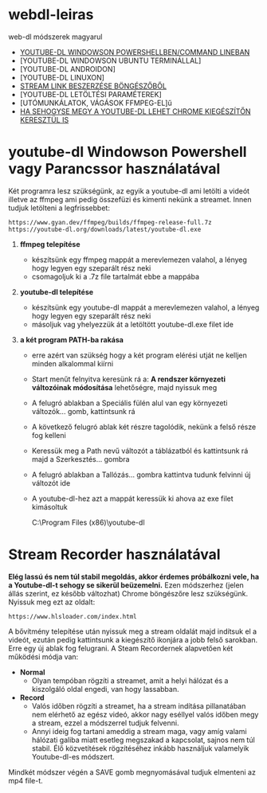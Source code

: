# webdl-leiras
web-dl módszerek magyarul

- [YOUTUBE-DL WINDOWSON POWERSHELLBEN/COMMAND LINEBAN](#youtube-dl-Windowson-Powershell-vagy-Parancssor-használatával)
- [YOUTUBE-DL WINDOWSON UBUNTU TERMINÁLLAL]
- [YOUTUBE-DL ANDROIDON]
- [YOUTUBE-DL LINUXON]
- [STREAM LINK BESZERZÉSE BÖNGÉSZŐBŐL](#stream-link-beszerzese)
- [YOUTUBE-DL LETÖLTÉSI PARAMÉTEREK]
- [UTÓMUNKÁLATOK, VÁGÁSOK FFMPEG-EL]ű
- [HA SEHOGYSE MEGY A YOUTUBE-DL LEHET CHROME KIEGÉSZÍTŐN KERESZTÜL IS](#stream-recorder-használatával)

# youtube-dl Windowson Powershell vagy Parancssor használatával 

Két programra lesz szükségünk, az egyik a youtube-dl ami letölti a videót illetve az ffmpeg ami pedig összefüzi és kimenti nekünk a streamet. Innen tudjuk letölteni a legfrissebbet:

    https://www.gyan.dev/ffmpeg/builds/ffmpeg-release-full.7z
    https://youtube-dl.org/downloads/latest/youtube-dl.exe
   
1. **ffmpeg telepítése**
    - készítsünk egy ffmpeg mappát a merevlemezen valahol, a lényeg hogy legyen egy szeparált rész neki
    - csomagoljuk ki a .7z file tartalmát ebbe a mappába
2. **youtube-dl telepítése**
    - készítsünk egy youtube-dl mappát a merevlemezen valahol, a lényeg hogy legyen egy szeparált rész neki
    - másoljuk vag yhelyezzük át a letöltött youtube-dl.exe filet ide
    
3. **a két program PATH-ba rakása**
    - erre azért van szükség hogy a két program elérési utját ne kelljen minden alkalommal kiírni
    - Start menűt felnyitva keresünk rá a: __A rendszer környezeti változóinak módosítása__ lehetőségre, majd nyissuk meg
    - A felugró ablakban a Speciális fülén alul van egy környezeti változók... gomb, kattintsunk rá
    - A következő felugró ablak két részre tagolódik, nekünk a felső része fog kelleni
    - Keressük meg a Path nevű változót a táblázatból és kattintsunk rá majd a Szerkesztés... gombra
    - A felugró ablakban a Tallózás... gombra kattintva tudunk felvinni új változót ide
    - A youtube-dl-hez azt a mappát keressük ki ahova az exe filet kimásoltuk
    
        C:\Program Files (x86)\youtube-dl

# Stream Recorder használatával

**Elég lassú és nem túl stabil megoldás, akkor érdemes próbálkozni vele, ha a Youtube-dl-t sehogy se sikerül beüzemelni.**
Ezen módszerhez (jelen állás szerint, ez később változhat) Chrome böngészőre lesz szükségünk.
Nyissuk meg ezt az oldalt:

    https://www.hlsloader.com/index.html

A bővítmény telepítése után nyissuk meg a stream oldalát majd indítsuk el a videót, ezután pedig kattintsunk a kiegészítő ikonjára a jobb felső sarokban. Erre egy új ablak fog felugrani. A Steam Recordernek alapvetően két működési módja van:
- **Normal**
    - Olyan tempóban rögzíti a streamet, amit a helyi hálózat és a kiszolgáló oldal engedi, van hogy lassabban.
- **Record**
    - Valós időben rögzíti a streamet, ha a stream indítása pillanatában nem elérhető az egész videó, akkor nagy eséllyel valós időben megy a stream, ezzel a módszerrel tudjuk felvenni.
    - Annyi ideig fog tartani ameddig a stream maga, vagy amíg valami hálózati galiba miatt esetleg megszakad a kapcsolat, sajnos nem túl stabil. Élő közvetítések rögzítéséhez inkább használjuk valamelyik Youtube-dl-es módszert.

Mindkét módszer végén a SAVE gomb megnyomásával tudjuk elmenteni az mp4 file-t.

